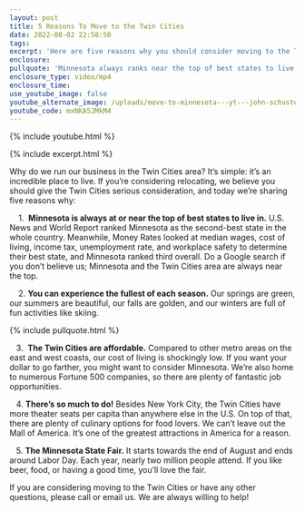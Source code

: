 ```yaml
---
layout: post
title: 5 Reasons To Move to the Twin Cities
date: 2022-08-02 22:58:50
tags:
excerpt: 'Here are five reasons why you should consider moving to the Twin Cities. '
enclosure:
pullquote: 'Minnesota always ranks near the top of best states to live lists. '
enclosure_type: video/mp4
enclosure_time:
use_youtube_image: false
youtube_alternate_image: /uploads/move-to-minnesota---yt---john-schuster-ss.jpg
youtube_code: mxNKA5JMkM4
---
```

{% include youtube.html %}

{% include excerpt.html %}

Why do we run our business in the Twin Cities area? It’s simple: it’s an incredible place to live. If you’re considering relocating, we believe you should give the Twin Cities serious consideration, and today we’re sharing five reasons why:

&nbsp; &nbsp; 1. &nbsp;**Minnesota is always at or near the top of best states to live in.** U.S. News and World Report ranked Minnesota as the second-best state in the whole country. Meanwhile, Money Rates looked at median wages, cost of living, income tax, unemployment rate, and workplace safety to determine their best state, and Minnesota ranked third overall. Do a Google search if you don’t believe us; Minnesota and the Twin Cities area are always near the top.&nbsp;

&nbsp; &nbsp; 2.&nbsp;**You can experience the fullest of each season.** Our springs are green, our summers are beautiful, our falls are golden, and our winters are full of fun activities like skiing.&nbsp;

{% include pullquote.html %}

&nbsp; &nbsp;3. &nbsp;**The Twin Cities are affordable.** Compared to other metro areas on the east and west coasts, our cost of living is shockingly low. If you want your dollar to go farther, you might want to consider Minnesota. We’re also home to numerous Fortune 500 companies, so there are plenty of fantastic job opportunities.

&nbsp; &nbsp;4.&nbsp;**There’s so much to do\!** Besides New York City, the Twin Cities have more theater seats per capita than anywhere else in the U.S. On top of that, there are plenty of culinary options for food lovers. We can’t leave out the Mall of America. It’s one of the greatest attractions in America for a reason.&nbsp;&nbsp;

&nbsp; &nbsp;5.&nbsp;**The Minnesota State Fair.** It starts towards the end of August and ends around Labor Day. Each year, nearly two million people attend. If you like beer, food, or having a good time, you’ll love the fair.&nbsp;

If you are considering moving to the Twin Cities or have any other questions, please call or email us. We are always willing to help\!&nbsp;